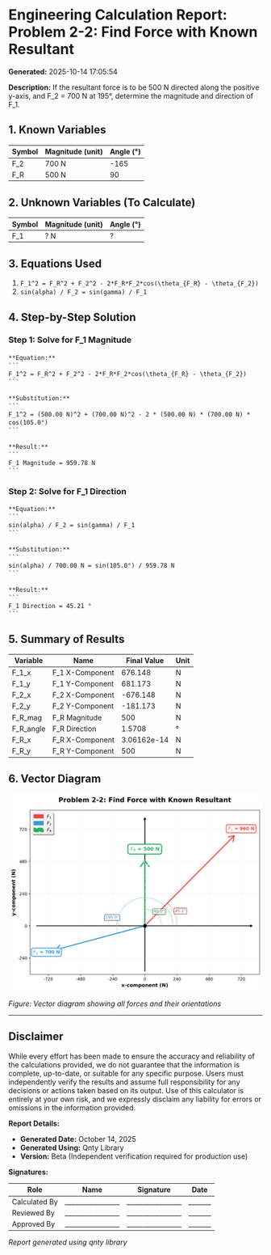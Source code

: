 # Engineering Calculation Report: Problem 2-2: Find Force with Known Resultant

**Generated:** 2025-10-14 17:05:54

**Description:** 
    If the resultant force is to be 500 N directed along the positive y-axis, and F_2 = 700 N at 195°, determine the magnitude and direction of F_1.
    

## 1. Known Variables

| Symbol | Magnitude (unit) | Angle (°) |
|--------|------------------|-----------|
| F_2 | 700 N | -165 |
| F_R | 500 N | 90 |

## 2. Unknown Variables (To Calculate)

| Symbol | Magnitude (unit) | Angle (°) |
|--------|------------------|-----------|
| F_1 | ? N | ? |

## 3. Equations Used

1. `F_1^2 = F_R^2 + F_2^2 - 2*F_R*F_2*cos(\theta_{F_R} - \theta_{F_2})`
2. `sin(alpha) / F_2 = sin(gamma) / F_1`

## 4. Step-by-Step Solution

### Step 1: Solve for F_1 Magnitude

    **Equation:**
    ```
    F_1^2 = F_R^2 + F_2^2 - 2*F_R*F_2*cos(\theta_{F_R} - \theta_{F_2})
    ```

    **Substitution:**
    ```
    F_1^2 = (500.00 N)^2 + (700.00 N)^2 - 2 * (500.00 N) * (700.00 N) * cos(105.0°)
    ```

    **Result:**
    ```
    F_1 Magnitude = 959.78 N
    ```

### Step 2: Solve for F_1 Direction

    **Equation:**
    ```
    sin(alpha) / F_2 = sin(gamma) / F_1
    ```

    **Substitution:**
    ```
    sin(alpha) / 700.00 N = sin(105.0°) / 959.78 N
    ```

    **Result:**
    ```
    F_1 Direction = 45.21 °
    ```

## 5. Summary of Results

| Variable | Name | Final Value | Unit |
|----------|------|-------------|------|
| F_1_x | F_1 X-Component | 676.148 | N |
| F_1_y | F_1 Y-Component | 681.173 | N |
| F_2_x | F_2 X-Component | -676.148 | N |
| F_2_y | F_2 Y-Component | -181.173 | N |
| F_R_mag | F_R Magnitude | 500 | N |
| F_R_angle | F_R Direction | 1.5708 | ° |
| F_R_x | F_R X-Component | 3.06162e-14 | N |
| F_R_y | F_R Y-Component | 500 | N |

## 6. Vector Diagram

![Vector Diagram](Problem_2-2_Find_Force_with_Known_Resultant_diagram.png)

*Figure: Vector diagram showing all forces and their orientations*


---

## Disclaimer

While every effort has been made to ensure the accuracy and reliability of the calculations provided, we do not guarantee that the information is complete, up-to-date, or suitable for any specific purpose. Users must independently verify the results and assume full responsibility for any decisions or actions taken based on its output. Use of this calculator is entirely at your own risk, and we expressly disclaim any liability for errors or omissions in the information provided.

**Report Details:**
- **Generated Date:** October 14, 2025
- **Generated Using:** Qnty Library
- **Version:** Beta (Independent verification required for production use)

**Signatures:**

| Role | Name | Signature | Date |
|------|------|-----------|------|
| Calculated By | _________________ | _________________ | _______ |
| Reviewed By | _________________ | _________________ | _______ |
| Approved By | _________________ | _________________ | _______ |

*Report generated using qnty library*